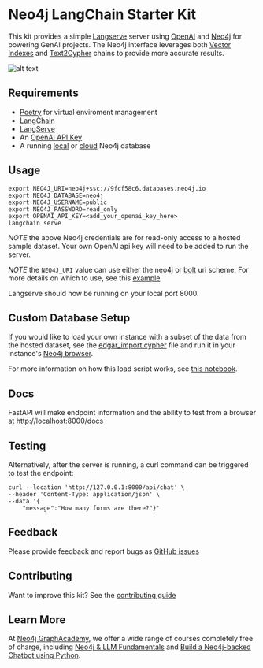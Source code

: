 # Neo4j LangChain Starter Kit
This kit provides a simple [Langserve](https://python.langchain.com/docs/langserve/) server using [OpenAI](https://platform.openai.com/docs/overview) and [Neo4j](https://neo4j.com/developer/) for powering GenAI projects. The Neo4j interface leverages both [Vector Indexes](https://python.langchain.com/docs/integrations/vectorstores/neo4jvector) and [Text2Cypher](https://python.langchain.com/docs/use_cases/graph/integrations/graph_cypher_qa) chains to provide more accurate results. 

![alt text](https://res.cloudinary.com/dk0tizgdn/image/upload/v1711042573/langchain_starter_kit_sample_jgvnfb.gif "Testing Neo4j LangChain Starter Kit")


## Requirements
- [Poetry](https://python-poetry.org/) for virtual enviroment management
- [LangChain](https://python.langchain.com/docs/get_started/introduction)
- [LangServe](https://python.langchain.com/docs/langserve/#installation)
- An [OpenAI API Key](https://openai.com/blog/openai-api)
- A running [local](https://neo4j.com/download/) or [cloud](https://neo4j.com/cloud/platform/aura-graph-database/) Neo4j database


## Usage
```
export NEO4J_URI=neo4j+ssc://9fcf58c6.databases.neo4j.io
export NEO4J_DATABASE=neo4j
export NEO4J_USERNAME=public
export NEO4J_PASSWORD=read_only
export OPENAI_API_KEY=<add_your_openai_key_here>
langchain serve
```

*NOTE* the above Neo4j credentials are for read-only access to a hosted sample dataset. Your own OpenAI api key will need to be added to run the server. 

*NOTE* the `NEO4J_URI` value can use either the neo4j or [bolt](https://neo4j.com/docs/bolt/current/bolt/) uri scheme. For more details on which to use, see this [example](https://neo4j.com/docs/driver-manual/4.0/client-applications/#driver-configuration-examples)


Langserve should now be running on your local port 8000.

## Custom Database Setup
If you would like to load your own instance with a subset of the data from the hosted dataset, see the [edgar_import.cypher](edgar_import.cypher) file and run it in your instance's [Neo4j browser](https://neo4j.com/docs/browser-manual/current/).

For more information on how this load script works, see [this notebook](https://github.com/neo4j-examples/sec-edgar-notebooks/blob/main/notebooks/kg-construction/1-mvg.ipynb).


## Docs
FastAPI will make endpoint information and the ability to test from a browser at http://localhost:8000/docs

## Testing
Alternatively, after the server is running, a curl command can be triggered to test the endpoint:
```
curl --location 'http://127.0.0.1:8000/api/chat' \
--header 'Content-Type: application/json' \
--data '{
    "message":"How many forms are there?"}'
```

## Feedback
Please provide feedback and report bugs as [GitHub issues](https://github.com/neo4j-examples/langchain-starter-kit/issues)

## Contributing
Want to improve this kit? See the [contributing guide](./CONTRIBUTING.md)

## Learn More
At [Neo4j GraphAcademy](https://graphacademy.neo4j.com), we offer a wide range of courses completely free of charge, including [Neo4j & LLM Fundamentals](https://graphacademy.neo4j.com/courses/llm-fundamentals/) and [Build a Neo4j-backed Chatbot using Python](https://graphacademy.neo4j.com/courses/llm-chatbot-python/).